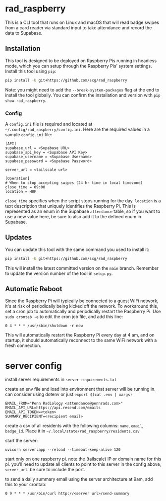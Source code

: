 # rad_raspberry

This is a CLI tool that runs on Linux and macOS that will read badge swipes from a card reader via standard input to take attendance and record the data to Supabase.

## Installation

This tool is designed to be deployed on Raspberry Pis running in headless mode, which you can setup through the Raspberry Pis’ system settings. Install this tool using `pip`:
```bash
pip install -U git+https://github.com/sxg/rad_raspberry
```

Note: you might need to add the `--break-system-packages` flag at the end to install the tool globally. You can confirm the installation and version with `pip show rad_raspberry`.

### Config
A `config.ini` file is required and located at `~/.config/rad_raspberry/config.ini`. Here are the required values in a sample `config.ini` file:
```
[API]
supabase_url = <Supabase URL>
supabase_api_key = <Supabase API Key>
supabase_username = <Supabase Username>
supabase_password = <Supabase Password>

server_url = <tailscale url>

[Operation]
# When to stop accepting swipes (24 hr time in local timezone)
close_time = 09:00
location = HUP
```
`close_time` specifies when the script stops running for the day. `location` is a text description that uniquely identifies the Raspberry Pi. This is represented as an enum in the Supabase `attendance` table, so if you want to use a new value here, be sure to also add it to the defined enum in Supabase.

## Updates

You can update this tool with the same command you used to install it:
```bash
pip install -U git+https://github.com/sxg/rad_raspberry
```
This will install the latest committed version on the `main` branch. Remember to update the version number of the tool in `setup.py`.

## Automatic Reboot

Since the Raspberry Pi will typically be connected to a guest WiFi network, it's at risk of periodically being kicked off the network. To workaround this, set a cron job to automatically and periodically restart the Raspberry Pi. Use `sudo crontab -e` to edit the cron job file, and add this line:
```
0 4 * * * /usr/sbin/shutdown -r now
```
This will automatically restart the Raspberry Pi every day at 4 am, and on startup, it should automatically reconnect to the same WiFi network with a fresh connection.


# server config

install server requirements in `server-requirements.txt`

create an env file and load into environment that server will be running in. can consider using dotenv or just `export $(cat .env | xargs)`

```
EMAIL_FROM="Penn Radiology <attendance@pennrads.com>"
EMAIL_API_URL=https://api.resend.com/emails
EMAIL_API_TOKEN=<token>
SUMMARY_RECIPIENT=<recipient email>
```
create a csv of all residents with the following columns:
`name`, `email`, `badge_id`. Place it in `~/.local/state/rad_raspberry/residents.csv`

start the server:
```
uvicorn server:app --reload --timeout-keep-alive 120
```
start only on one raspberry pi. note the (tailscale) IP or domain name for this pi. you'll need to update all clients to point to this server in the config above, `server_url`. be sure to include the port.

to send a daily summary email using the server architecture at 9am, add this to your crontab:
```
0 9 * * * /usr/bin/curl http://<server url>/send-summary
```
